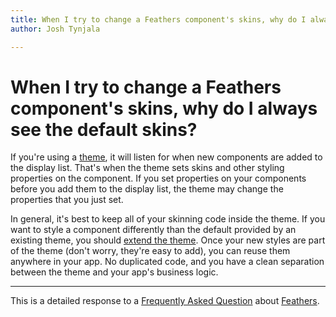 ```yaml
---
title: When I try to change a Feathers component's skins, why do I always see the default skins?  
author: Josh Tynjala

---
```

# When I try to change a Feathers component's skins, why do I always see the default skins?

If you're using a [theme](../themes.html), it will listen for when new components are added to the display list. That's when the theme sets skins and other styling properties on the component. If you set properties on your components before you add them to the display list, the theme may change the properties that you just set.

In general, it's best to keep all of your skinning code inside the theme. If you want to style a component differently than the default provided by an existing theme, you should [extend the theme](../extending-themes.html). Once your new styles are part of the theme (don't worry, they're easy to add), you can reuse them anywhere in your app. No duplicated code, and you have a clean separation between the theme and your app's business logic.

------------------------------------------------------------------------

This is a detailed response to a [Frequently Asked Question](../faq.html) about [Feathers](../index.html).


